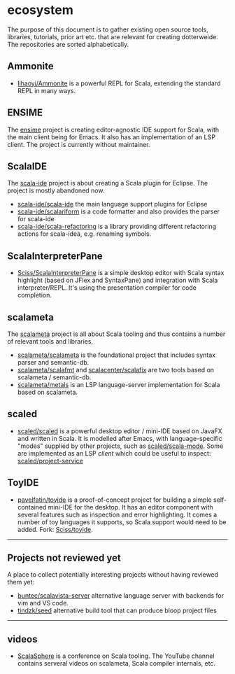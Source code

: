 # ecosystem

The purpose of this document is to gather existing open source tools, libraries, tutorials, prior art etc. that are relevant for creating
dotterweide. The repositories are sorted alphabetically.

## Ammonite

- [lihaoyi/Ammonite](https://github.com/lihaoyi/Ammonite/) is a powerful REPL for Scala, extending the standard REPL in many ways.

## ENSIME

The [ensime](https://github.com/ensime) project is creating editor-agnostic IDE support for Scala, with the main client being for
Emacs. It also has an implementation of an LSP client. The project is currently without maintainer.

## ScalaIDE

The [scala-ide](https://github.com/scala-ide) project is about creating a Scala plugin for Eclipse. The project is mostly abandoned now.

- [scala-ide/scala-ide](https://github.com/scala-ide/scala-ide) the main language support plugins for Eclipse
- [scala-ide/scalariform](https://github.com/scala-ide/scalariform) is a code formatter and also provides the parser for scala-ide
- [scala-ide/scala-refactoring](https://github.com/scala-ide/scala-refactoring) is a library providing different refactoring actions
  for scala-idea, e.g. renaming symbols.

## ScalaInterpreterPane

- [Sciss/ScalaInterpreterPane](https://github.com/Sciss/ScalaInterpreterPane/) is a simple desktop editor with Scala syntax highlight
  (based on JFlex and SyntaxPane) and integration with Scala interpreter/REPL. It's using the presentation compiler for code
  completion.

## scalameta

The [scalameta](http://scalameta.org/) project is all about Scala tooling and thus contains a number of relevant tools and libraries.

- [scalameta/scalameta](https://github.com/scalameta/scalameta) is the foundational project that includes syntax parser and semantic-db.
- [scalameta/scalafmt](https://github.com/scalameta/scalafmt) and [scalacenter/scalafix](https://github.com/scalacenter/scalafix) are two
  tools based on scalameta / semantic-db.
- [scalameta/metals](https://github.com/scalameta/metals) is an LSP language-server implementation for Scala based on scalameta. 

## scaled

- [scaled/scaled](https://github.com/scaled/scaled) is a powerful desktop editor / mini-IDE based on JavaFX and written in Scala. It is
  modelled after Emacs, with language-specific "modes" supplied by other projects, such as
  [scaled/scala-mode](https://github.com/scaled/scala-mode). Some are implemented as an LSP _client_ which could be useful to
  inspect: [scaled/project-service](https://github.com/scaled/project-service)

## ToyIDE

- [pavelfatin/toyide](https://github.com/pavelfatin/toyide) is a proof-of-concept project for building a simple self-contained mini-IDE for
  the desktop. It has an editor component with several features such as inspection and error highlighting. It comes a number of toy languages
  it supports, so Scala support would need to be added. Fork: [Sciss/toyide](https://github.com/Sciss/toyide/).  

-------------------

## Projects not reviewed yet

A place to collect potentially interesting projects without having reviewed them yet:

- [buntec/scalavista-server](https://github.com/buntec/scalavista-server) alternative language server with backends for vim and VS code.
- [tindzk/seed](https://github.com/tindzk/seed) alternative build tool that can produce bloop project files

-------------------

## videos

- [ScalaSphere](https://www.youtube.com/channel/UC2D5QYMoclw4fz8YWFgC4sg/videos) is a conference on Scala tooling. The YouTube channel
  contains serveral videos on scalameta, Scala compiler internals, etc.
